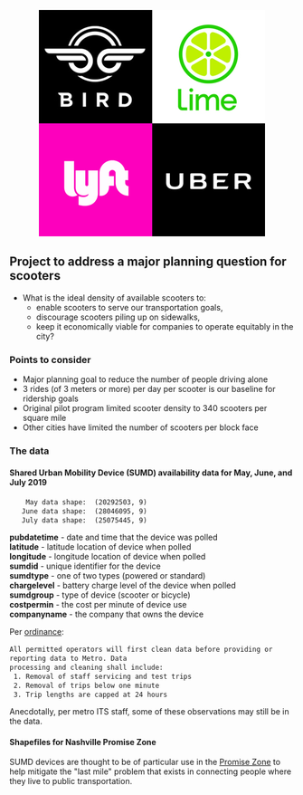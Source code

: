 <p align="center">
    <img src="imgs\bird-lime-uber-lyft.jpg" alt="logo" width="400" height="400"/>
</p>


## Project to address a major planning question for scooters
 * What is the ideal density of available scooters to:
    * enable scooters to serve our transportation goals,
    * discourage scooters piling up on sidewalks,
    * keep it economically viable for companies to operate equitably in the city?
### Points to consider
* Major planning goal to reduce the number of people driving alone
* 3 rides (of 3 meters or more) per day per scooter is our baseline for ridership goals
* Original pilot program limited scooter density to 340 scooters per square mile
* Other cities have limited the number of scooters per block face

### The data
#### Shared Urban Mobility Device (SUMD) availability data for May, June, and July 2019  
```
    May data shape:  (20292503, 9)
   June data shape:  (28046095, 9)
   July data shape:  (25075445, 9)
   ```

**pubdatetime** - date and time that the device was polled  
**latitude** - latitude location of device when polled  
**longitude** - longitude location of device when polled  
**sumdid** - unique identifier for the device  
**sumdtype** - one of two types (powered or standard)  
**chargelevel** - battery charge level of the device when polled  
**sumdgroup** - type of device (scooter or bicycle)  
**costpermin** - the cost per minute of device use  
**companyname** - the company that owns the device

Per [ordinance](https://www.nashville.gov/Metro-Clerk/Legislative/Ordinances/Details/7d2cf076-b12c-4645-a118-b530577c5ee8/2015-2019/BL2018-1202.aspx): 
```
All permitted operators will first clean data before providing or reporting data to Metro. Data 
processing and cleaning shall include:  
 1. Removal of staff servicing and test trips
 2. Removal of trips below one minute
 3. Trip lengths are capped at 24 hours
 ```
Anecdotally, per metro ITS staff, some of these observations may still be in the data.

#### Shapefiles for Nashville Promise Zone 
SUMD devices are thought to be of particular use in the [Promise Zone](https://www.nashville.gov/Mayors-Office/Promise-Zone/Basics.aspx) to help mitigate the "last mile" problem that exists in connecting people where they live to public transportation.

